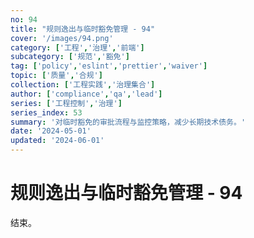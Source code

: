 ```yaml
---
no: 94
title: "规则逸出与临时豁免管理 - 94"
cover: '/images/94.png'
category: ['工程','治理','前端']
subcategory: ['规范','豁免']
tag: ['policy','eslint','prettier','waiver']
topic: ['质量','合规']
collection: ['工程实践','治理集合']
author: ['compliance','qa','lead']
series: ['工程控制','治理']
series_index: 53
summary: '对临时豁免的审批流程与监控策略，减少长期技术债务。'
date: '2024-05-01'
updated: '2024-06-01'
---
```


# 规则逸出与临时豁免管理 - 94

结束。
